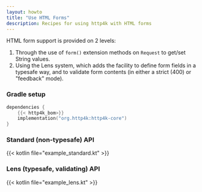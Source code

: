 ```yaml
---
layout: howto
title: "Use HTML Forms"
description: Recipes for using http4k with HTML forms
---
```

HTML form support is provided on 2 levels:

1. Through the use of `form()` extension methods on `Request` to get/set String values.
1. Using the Lens system, which adds the facility to define form fields in a typesafe way, and to validate form contents (in either a strict (400) or "feedback" mode).

### Gradle setup

```kotlin
dependencies {
    {{< http4k_bom>}}
    implementation("org.http4k:http4k-core")
}
```

### Standard (non-typesafe) API 

{{< kotlin file="example_standard.kt" >}}

### Lens (typesafe, validating) API 

{{< kotlin file="example_lens.kt" >}}
